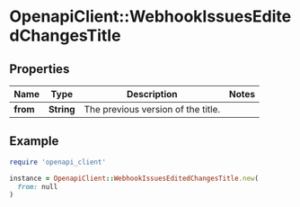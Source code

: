 # OpenapiClient::WebhookIssuesEditedChangesTitle

## Properties

| Name | Type | Description | Notes |
| ---- | ---- | ----------- | ----- |
| **from** | **String** | The previous version of the title. |  |

## Example

```ruby
require 'openapi_client'

instance = OpenapiClient::WebhookIssuesEditedChangesTitle.new(
  from: null
)
```

